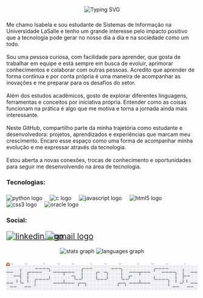 <div align="center">
  <img src="https://readme-typing-svg.demolab.com?font=Fira+Code&weight=500&size=30&pause=1000&color=800080&center=true&vCenter=true&random=false&width=500&lines=Ol%C3%A1!+Sou+a+Isabela%F0%9F%91%8B" alt="Typing SVG">
</div>

###

<p align="left">Me chamo Isabela e sou estudante de Sistemas de Informação na Universidade LaSalle e tenho um grande interesse pelo impacto positivo que a tecnologia pode gerar no nosso dia a dia e na sociedade como um todo.<br><br>Sou uma pessoa curiosa, com facilidade para aprender, que gosta de trabalhar em equipe e está sempre em busca de evoluir, aprimorar conhecimentos e colaborar com outras pessoas. Acredito que aprender de forma contínua e por conta própria é uma maneira de acompanhar as inovações e me preparar para os desafios do setor.<br><br>Além dos estudos acadêmicos, gosto de explorar diferentes linguagens, ferramentas e conceitos por iniciativa própria. Entender como as coisas funcionam na prática é algo que me motiva e torna a jornada ainda mais interessante.<br><br>Neste GitHub, compartilho parte da minha trajetória como estudante e desenvolvedora: projetos, aprendizados e experiências que marcam meu crescimento. Encaro esse espaço como uma forma de acompanhar minha evolução e me expressar através da tecnologia.<br><br>Estou aberta a novas conexões, trocas de conhecimento e oportunidades para seguir me desenvolvendo na área de tecnologia.</p>

###

<h3 align="left">Tecnologias:</h3>

###

<div align="left">
  <img src="https://cdn.jsdelivr.net/gh/devicons/devicon/icons/python/python-original.svg" height="40" alt="python logo"  />
  <img width="12" />
  <img src="https://cdn.jsdelivr.net/gh/devicons/devicon/icons/c/c-original.svg" height="40" alt="c logo"  />
  <img width="12" />
  <img src="https://cdn.jsdelivr.net/gh/devicons/devicon/icons/javascript/javascript-original.svg" height="40" alt="javascript logo"  />
  <img width="12" />
  <img src="https://cdn.jsdelivr.net/gh/devicons/devicon/icons/html5/html5-original.svg" height="40" alt="html5 logo"  />
  <img width="12" />
  <img src="https://cdn.jsdelivr.net/gh/devicons/devicon/icons/css3/css3-original.svg" height="40" alt="css3 logo"  />
  <img width="12" />
  <img src="https://cdn.jsdelivr.net/gh/devicons/devicon/icons/oracle/oracle-original.svg" height="40" alt="oracle logo"  />
</div>

###

<h3 align="left">Social:</h3>

###

<div align="left">
  <a href="https://www.linkedin.com/in/isabela-rodrigues-silva/" target="_blank">
    <img src="https://img.shields.io/static/v1?message=LinkedIn&logo=linkedin&label=&color=0077B5&logoColor=white&labelColor=&style=for-the-badge" 
         alt="linkedin logo" 
         style="transform: scale(1.5); transform-origin: left;" />
  </a>
  <a href="mailto:isabelarodriguessilva05@gmail.com" target="_blank">
    <img src="https://img.shields.io/static/v1?message=Gmail&logo=gmail&label=&color=D14836&logoColor=white&labelColor=&style=for-the-badge" 
         alt="gmail logo" 
         style="transform: scale(1.5); transform-origin: left;" />
  </a>
</div>

###

<div align="center">
  <img src="https://github-readme-stats.vercel.app/api?username=isabelardg&hide_title=false&hide_rank=false&show_icons=true&include_all_commits=true&count_private=true&disable_animations=false&theme=dracula&locale=en&hide_border=false&order=1" height="150" alt="stats graph"  />
  <img src="https://github-readme-stats.vercel.app/api/top-langs?username=isabelardg&locale=en&hide_title=false&layout=compact&card_width=320&langs_count=5&theme=dracula&hide_border=false&order=2" height="150" alt="languages graph"  />
</div>

###

<picture>
  <source media="(prefers-color-scheme: dark)" srcset="https://raw.githubusercontent.com/isabelardg/isabelardg/output/pacman-contribution-graph-dark.svg">
  <source media="(prefers-color-scheme: light)" srcset="https://raw.githubusercontent.com/isabelardg/isabelardg/output/pacman-contribution-graph.svg">
  <img alt="pacman contribution graph" src="https://raw.githubusercontent.com/isabelardg/isabelardg/output/pacman-contribution-graph.svg">
</picture>

